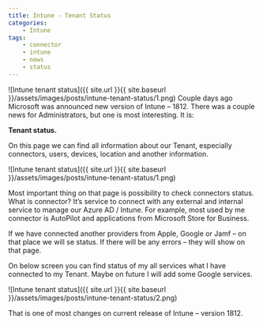 ```yaml
---
title: Intune - Tenant Status
categories:
    - Intune
tags:
    - connector
    - intune
    - news
    - status
---
```

![Intune tenant status]({{ site.url }}{{ site.baseurl }}/assets/images/posts/intune-tenant-status/1.png)
Couple days ago Microsoft was announced new version of Intune – 1812. There was a couple news for Administrators, but one is most interesting. It is:

**Tenant status.**

On this page we can find all information about our Tenant, especially connectors, users, devices, location and another information.

![Intune tenant status]({{ site.url }}{{ site.baseurl }}/assets/images/posts/intune-tenant-status/1.png)

Most important thing on that page is possibility to check connectors status. What is connector? It’s service to connect with any external and internal service to manage our Azure AD / Intune. For example, most used by me connector is AutoPilot and applications from Microsoft Store for Business.

If we have connected another providers from Apple, Google or Jamf – on that place we will se status. If there will be any errors – they will show on that page.

On below screen you can find status of my all services what I have connected to my Tenant. Maybe on future I will add some Google services.

![Intune tenant status]({{ site.url }}{{ site.baseurl }}/assets/images/posts/intune-tenant-status/2.png)

That is one of most changes on current release of Intune – version 1812.
